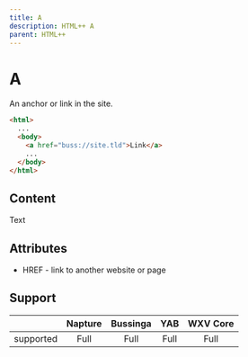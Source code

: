 ```yaml
---
title: A
description: HTML++ A
parent: HTML++
---
```

# A

An anchor or link in the site.

```html
<html>
  ...
  <body>
    <a href="buss://site.tld">Link</a>
    ...
  </body>
</html>
```

## Content

Text

## Attributes

- HREF - link to another website or page

## Support

|           | Napture | Bussinga | YAB  | WXV Core |
| --------- | :-----: | :------: | :--: | :------: |
| supported | Full    | Full     | Full | Full     |
